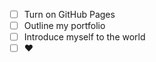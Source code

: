 - [ ] Turn on GitHub Pages
- [ ] Outline my portfolio
- [ ] Introduce myself to the world
- [ ] :heart:
